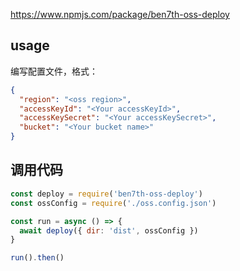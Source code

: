 https://www.npmjs.com/package/ben7th-oss-deploy

## usage

编写配置文件，格式：

```json
{
  "region": "<oss region>",
  "accessKeyId": "<Your accessKeyId>",
  "accessKeySecret": "<Your accessKeySecret>",
  "bucket": "<Your bucket name>"
}
```

## 调用代码

```js
const deploy = require('ben7th-oss-deploy')
const ossConfig = require('./oss.config.json')

const run = async () => {
  await deploy({ dir: 'dist', ossConfig })
}

run().then()
```
